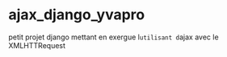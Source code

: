 # ajax_django_yvapro
 petit projet django mettant en exergue l`utilisant d`ajax avec le XMLHTTRequest
